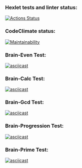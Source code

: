 ### Hexlet tests and linter status:

[![Actions Status](https://github.com/BiscayN/python-project-49/actions/workflows/hexlet-check.yml/badge.svg)](https://github.com/BiscayN/python-project-49/actions)

### CodeClimate status: 
[![Maintainability](https://api.codeclimate.com/v1/badges/83457b9fd7b67208524c/maintainability)](https://codeclimate.com/github/BiscayN/python-project-49/maintainability)

### Brain-Even Test:
[![asciicast](https://asciinema.org/a/qZlswideTs2fVDc6qpCy2EsIc.svg)](https://asciinema.org/a/qZlswideTs2fVDc6qpCy2EsIc)

### Brain-Calc Test:
[![asciicast](https://asciinema.org/a/mkMowswaIrjQpgW8QyvtBGrHi.svg)](https://asciinema.org/a/mkMowswaIrjQpgW8QyvtBGrHi)

### Brain-Gcd Test:
[![asciicast](https://asciinema.org/a/Sx9fBpsgZRe3CRAhZfg5HmU8Y.svg)](https://asciinema.org/a/Sx9fBpsgZRe3CRAhZfg5HmU8Y)

### Brain-Progression Test:
[![asciicast](https://asciinema.org/a/bas44UDYztpBdyHiJj0qDa0Xo.svg)](https://asciinema.org/a/bas44UDYztpBdyHiJj0qDa0Xo)

### Brain-Prime Test:
[![asciicast](https://asciinema.org/a/3PXh4kUyKHO2QBx6Q9z76mIsH.svg)](https://asciinema.org/a/3PXh4kUyKHO2QBx6Q9z76mIsH)